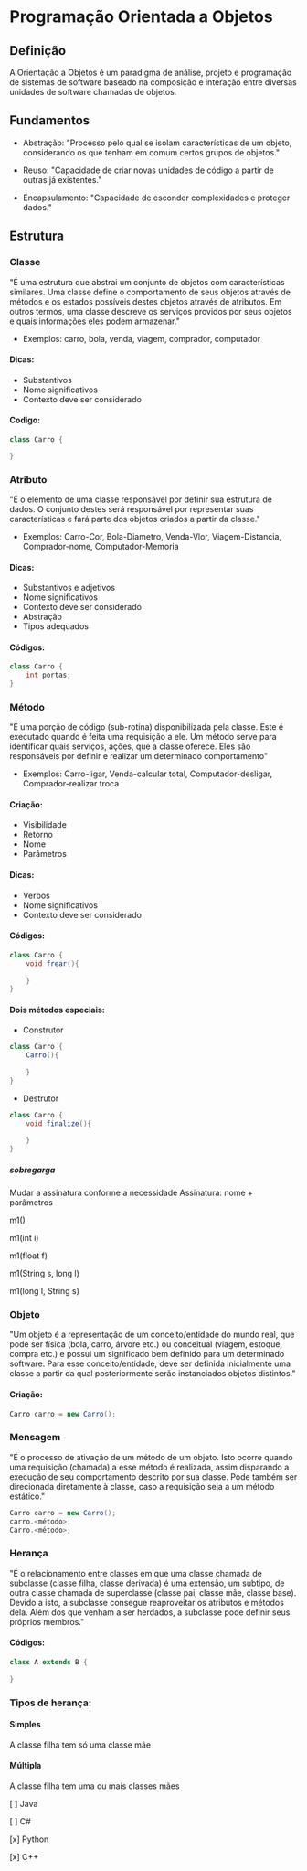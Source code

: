 # Programação Orientada a Objetos

## Definição
A Orientação a Objetos é um paradigma de análise,
projeto e programação de sistemas de software
baseado na composição e interação entre
diversas  unidades de software
chamadas de objetos.

## Fundamentos

- Abstração: "Processo pelo qual se isolam características de um objeto, considerando os que tenham em comum certos grupos de objetos."

- Reuso: "Capacidade de criar novas unidades de código a partir de outras já existentes."

- Encapsulamento: "Capacidade de esconder complexidades e proteger dados."

## Estrutura

### Classe

"É uma estrutura que abstrai um conjunto de objetos com
características similares. Uma classe define o comportamento
de seus objetos através de métodos e os estados possíveis
destes objetos através de atributos. Em outros termos, uma
classe descreve os serviços providos por seus objetos e quais
informações eles podem armazenar."

- Exemplos: carro, bola, venda, viagem, comprador, computador

#### Dicas:

- Substantivos
- Nome significativos
- Contexto deve ser considerado

#### Codigo:

```java
class Carro {

}
```

### Atributo

"É o elemento de uma classe responsável por definir sua
estrutura de dados. O conjunto destes será responsável
por representar suas características e fará parte dos
objetos criados a partir da classe." 

- Exemplos: Carro-Cor, Bola-Diametro, Venda-Vlor, Viagem-Distancia, Comprador-nome, Computador-Memoria

#### Dicas:

- Substantivos e adjetivos
- Nome significativos
- Contexto deve ser considerado
- Abstração
- Tipos adequados

#### Códigos:

```java
class Carro {
    int portas;
}
```

### Método

"É uma porção de código (sub-rotina) disponibilizada pela classe. Este é executado quando é feita uma requisição a ele. Um método serve para identificar quais serviços, ações,
que a classe oferece. Eles são responsáveis por definir
e realizar um determinado comportamento" 

- Exemplos: Carro-ligar, Venda-calcular total, Computador-desligar, Comprador-realizar troca

#### Criação:

- Visibilidade
- Retorno
- Nome
- Parâmetros

#### Dicas:

- Verbos
- Nome significativos
- Contexto deve ser considerado

#### Códigos:

```java
class Carro {
    void frear(){
        
    }
}
```

#### Dois métodos especiais:

- Construtor

```java
class Carro {
    Carro(){
        
    }
}
```
- Destrutor

```java
class Carro {
    void finalize(){
        
    }
}
```

##### sobregarga

Mudar a assinatura conforme a necessidade
Assinatura: nome + parâmetros

m1()

m1(int i)

m1(float f)

m1(String s, long l)

m1(long l, String s)

### Objeto

"Um objeto é a representação de um conceito/entidade do mundo
real, que pode ser física (bola, carro, árvore etc.) ou conceitual (viagem, estoque, compra etc.) e possui um significado bem definido para um determinado software. Para esse
conceito/entidade, deve ser definida inicialmente
uma classe a partir da qual posteriormente serão
instanciados objetos distintos."

#### Criação:

```java
Carro carro = new Carro();
```
### Mensagem

"É o processo de ativação de um método de um objeto. Isto ocorre quando uma requisição (chamada) a esse método é realizada, assim disparando a execução  de seu comportamento descrito por sua classe. Pode também ser direcionada diretamente à classe, caso a requisição seja a um método estático."

```java
Carro carro = new Carro();
carro.<método>;
Carro.<método>;
```

### Herança

"É o relacionamento entre classes em que uma classe chamada de subclasse (classe filha, classe derivada) é uma extensão, um subtipo, de outra classe chamada de superclasse (classe pai, classe mãe, classe base). Devido a isto, a subclasse consegue
reaproveitar os atributos e métodos dela. Além dos que
venham a ser herdados, a subclasse pode definir
seus próprios membros."

#### Códigos:

```java
class A extends B {
    
}
```

### Tipos de herança:

#### Simples
A classe filha tem só uma classe mãe

#### Múltipla
A classe filha tem uma ou mais classes mães

[ ] Java

[ ] C#

[x] Python

[x] C++










